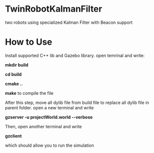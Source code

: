 # TwinRobotKalmanFilter
two robots using specialized Kalman Filter with Beacon support

# How to Use

Install supported C++ lib and Gazebo library.
open temrinal and write:

**mkdir build**

**cd build**

**cmake ..**

**make**
to compile the file

After this step, move all dylib file from build file to replace all dylib file in parent folder.
open a new terminal and write

**gzserver -u projectWorld.world --verbose**

Then, open another terminal and write 

**gzclient**

which should allow you to run the simulation




